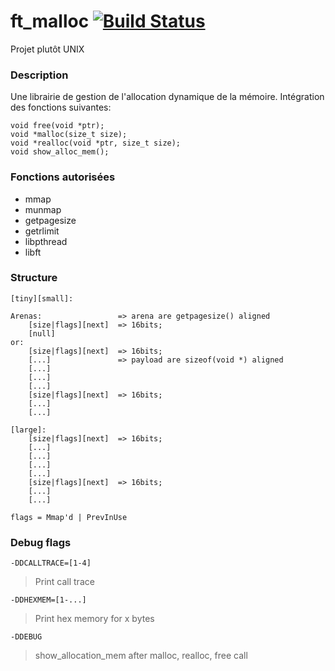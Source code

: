 # ft_malloc [![Build Status](https://travis-ci.com/alngo/libft_malloc.svg?branch=master)](https://travis-ci.com/alngo/libft_malloc)
Projet plutôt UNIX

### Description

Une librairie de gestion de l'allocation dynamique de la mémoire.
Intégration des fonctions suivantes:
```
void free(void *ptr);
void *malloc(size_t size);
void *realloc(void *ptr, size_t size);
void show_alloc_mem();
```
### Fonctions autorisées
  - mmap
  - munmap
  - getpagesize
  - getrlimit
  - libpthread
  - libft

### Structure

```
[tiny][small]:

Arenas:					=> arena are getpagesize() aligned
	[size|flags][next] 	=> 16bits; 
	[null]
or:
	[size|flags][next] 	=> 16bits;
	[...]				=> payload are sizeof(void *) aligned
	[...]
	[...]
	[...]
	[size|flags][next] 	=> 16bits;
	[...]
	[...]

[large]:
	[size|flags][next] 	=> 16bits;
	[...]
	[...]
	[...]
	[...]
	[size|flags][next] 	=> 16bits;
	[...]
	[...]

flags = Mmap'd | PrevInUse
```

### Debug flags

`-DDCALLTRACE=[1-4]`
> Print call trace

`-DDHEXMEM=[1-...]`
> Print hex memory for x bytes

`-DDEBUG`
> show_allocation_mem after malloc, realloc, free call

